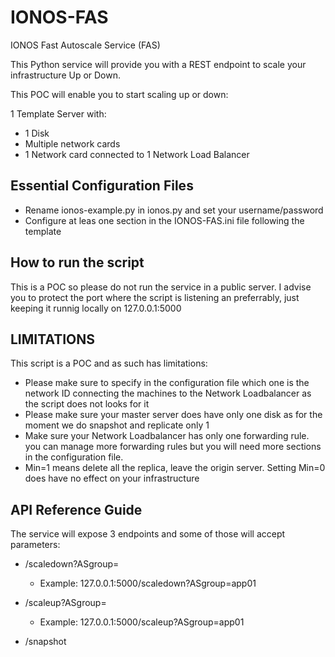 # IONOS-FAS
IONOS Fast Autoscale Service (FAS)

This Python service will provide you with a REST endpoint to scale your infrastructure Up or Down.

This POC will enable you to start scaling up or down:

1 Template Server with:
- 1 Disk
- Multiple network cards
- 1 Network card connected to 1 Network Load Balancer

## Essential Configuration Files
- Rename ionos-example.py in ionos.py and set your username/password
- Configure at leas one section in the IONOS-FAS.ini file following the template

## How to run the script
This is a POC so please do not run the service in a public server.
I advise you to protect the port where the script is listening an
preferrably, just keeping it runnig locally on 127.0.0.1:5000

## LIMITATIONS
This script is a POC and as such has limitations:
- Please make sure to specify in the configuration file which one is the network ID connecting the machines to the Network Loadbalancer as the script does not looks for it
- Please make sure your master server does have only one disk as for the moment we do snapshot and replicate only 1
- Make sure your Network Loadbalancer has only one forwarding rule. you can manage more forwarding rules but you will need more sections in the configuration file.
- Min=1 means delete all the replica, leave the origin server. Setting Min=0 does have no effect on your infrastructure

## API Reference Guide
The service will expose 3 endpoints and some of those will accept parameters:

- /scaledown?ASgroup=<name of your section in the config file>
  - Example: 127.0.0.1:5000/scaledown?ASgroup=app01

- /scaleup?ASgroup=<name of your section in the config file>
  - Example: 127.0.0.1:5000/scaleup?ASgroup=app01

- /snapshot
